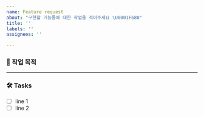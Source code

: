 ```yaml
---
name: Feature request
about: "구현할 기능들에 대한 작업을 적어주세요 \U0001F680"
title: ''
labels: ''
assignees: ''

---
```


### 📝 작업 목적

<!-- 기능 혹은 버그에 대한 설명 -->

---

### 🛠️ Tasks

- [ ] line 1
- [ ] line 2
